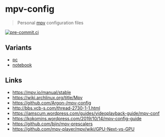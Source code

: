 # mpv-config

> Personal [mpv](https://github.com/mpv-player/mpv) configuration files

[![pre-commit.ci](https://results.pre-commit.ci/badge/github/DeadNews/mpv-config/main.svg)](https://results.pre-commit.ci/latest/github/DeadNews/mpv-config/main)

## Variants

- [pc](https://github.com/DeadNews/mpv-config)
- [notebook](https://github.com/DeadNews/mpv-config/tree/notebook)

## Links

- <https://mpv.io/manual/stable>
- <https://wiki.archlinux.org/title/Mpv>
- <https://github.com/Argon-/mpv-config>
- <http://bbs.vcb-s.com/thread-2730-1-1.html>
- <https://iamscum.wordpress.com/guides/videoplayback-guide/mpv-conf>
- <https://kokomins.wordpress.com/2019/10/14/mpv-config-guide>
- <https://github.com/bjin/mpv-prescalers>
- <https://github.com/mpv-player/mpv/wiki/GPU-Next-vs-GPU>
